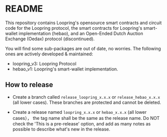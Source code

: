 # README
This repository contains Loopring's opensource smart contracts and circuit code for the Loopring protocol, the smart contracts for Loopring's smart-wallet implementation (hebao), and an Open-Ended Dutch Auction Exchange (Oedax) protocol (discontinued).

You will find some sub-packages are out of date, no worries. The following ones are actively developed & maintained:

- loopring_v3: Loopring Protocol
- hebao_v1: Loopring's smart-wallet implementation.


## How to release

- Create a branch called `release_loopring_x.x.x` or `release_hebao_x.x.x` (all lower cases). These branches are protected and cannot be deleted. 
 
- Create a release named `loopring_x.x.x` or `hebao_x.x.x` (all lower cases）， the tag name shall be the same as the release name. Do NOT check the 'This is a pre-release' option, and add as many notes as possible to describe what's new in the release.
